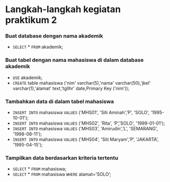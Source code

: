 # Langkah-langkah kegiatan praktikum 2

### Buat database dengan nama akademik

* `SELECT` * `FROM` akademik;

### Buat tabel dengan nama mahasiswa di dalam database akademik
* `USE` akademik;
* `CREATE` table mahasiswa ('nim' varchar(5),'nama' varchar(50),'jkel' varchar(1),'alamat' text,'tgllhr' date,Primary Key ('nim'));

### Tambahkan data di dalam tabel mahasiswa
* `INSERT INTO` mahasiswa `VALUES` ('MHS01', 'Siti Aminah',’P’, 'SOLO', '1995-10-01');
* `INSERT INTO` mahasiswa `VALUES` ('MHS02', 'Rita', ‘P’,'SOLO', '1999-01-01');
* `INSERT INTO` mahasiswa `VALUES` ('MHS03', 'Amirudin',’L’, 'SEMARANG', '1998-08-11');
* `INSERT INTO` mahasiswa `VALUES` ('MHS04', 'Siti Maryam',’P’, 'JAKARTA', '1995-04-15');

### Tampilkan data berdasarkan kriteria tertentu
* `SELECT` * `FROM` mahasiswa;
* `SELECT` * `FROM` mahasiswa `WHERE` alamat=’SOLO’;